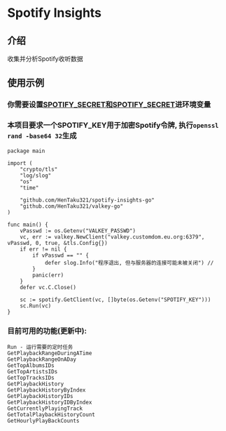 # Spotify Insights

## 介绍
收集并分析Spotify收听数据

## 使用示例
### 你需要设置[SPOTIFY_SECRET和SPOTIFY_SECRET](https://github.com/zmb3/spotify)进环境变量
### 本项目要求一个SPOTIFY_KEY用于加密Spotify令牌, 执行```openssl rand -base64 32```生成
```
package main

import (
	"crypto/tls"
	"log/slog"
	"os"
	"time"

	"github.com/HenTaku321/spotify-insights-go"
	"github.com/HenTaku321/valkey-go"
)

func main() {
	vPasswd := os.Getenv("VALKEY_PASSWD")
	vc, err := valkey.NewClient("valkey.customdom.eu.org:6379", vPasswd, 0, true, &tls.Config{})
	if err != nil {
		if vPasswd == "" {
			defer slog.Info("程序退出, 但与服务器的连接可能未被关闭") // 
		}
		panic(err)
	}
	defer vc.C.Close()

	sc := spotify.GetClient(vc, []byte(os.Getenv("SPOTIFY_KEY")))
	sc.Run(vc)
}

```
### 目前可用的功能(更新中):
```
Run - 运行需要的定时任务
GetPlaybackRangeDuringATime
GetPlaybackRangeOnADay
GetTopAlbumsIDs
GetTopArtistsIDs
GetTopTracksIDs
GetPlaybackHistory
GetPlaybackHistoryByIndex
GetPlaybackHistoryIDs
GetPlaybackHistoryIDByIndex
GetCurrentlyPlayingTrack
GetTotalPlaybackHistoryCount
GetHourlyPlayBackCounts
```

